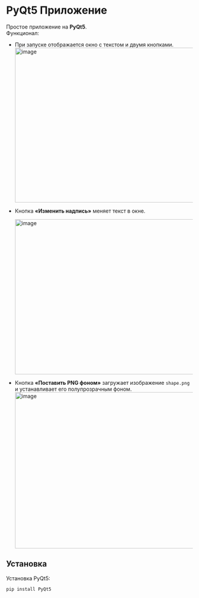# PyQt5 Приложение

Простое приложение на **PyQt5**.  
Функционал:  
- При запуске отображается окно с текстом и двумя кнопками.
  <img width="588" height="417" alt="image" src="https://github.com/user-attachments/assets/29a79105-ca79-4e44-a5df-6b3df7e9ef59" />

- Кнопка **«Изменить надпись»** меняет текст в окне.

  <img width="588" height="418" alt="image" src="https://github.com/user-attachments/assets/6b7380ef-4a8b-4523-82db-053685f6df00" />

- Кнопка **«Поставить PNG фоном»** загружает изображение `shape.png` и устанавливает его полупрозрачным фоном.
  <img width="581" height="421" alt="image" src="https://github.com/user-attachments/assets/35142291-a9ed-4b8d-aa21-5cf72daa65c5" />

## Установка

Установка PyQt5:
```bash
pip install PyQt5
